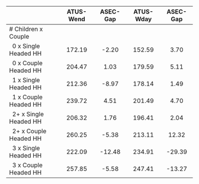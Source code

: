 
|                      |    ATUS-Wend |     ASEC-Gap |    ATUS-Wday |     ASEC-Gap |
| -------------------- | :----------: | :----------: | :----------: | :----------: |
| # Children x Couple  |              |              |              |              |
| &nbsp;&nbsp;0 x Single Headed HH |       172.19 |        -2.20 |       152.59 |         3.70 |
| &nbsp;&nbsp;0 x Couple Headed HH |       204.47 |         1.03 |       179.59 |         5.11 |
| &nbsp;&nbsp;1 x Single Headed HH |       212.36 |        -8.97 |       178.14 |         1.49 |
| &nbsp;&nbsp;1 x Couple Headed HH |       239.72 |         4.51 |       201.49 |         4.70 |
| &nbsp;&nbsp;2+ x Single Headed HH |       206.32 |         1.76 |       196.41 |         2.04 |
| &nbsp;&nbsp;2+ x Couple Headed HH |       260.25 |        -5.38 |       213.11 |        12.32 |
| &nbsp;&nbsp;3 x Single Headed HH |       222.09 |       -12.48 |       234.91 |       -29.39 |
| &nbsp;&nbsp;3 x Couple Headed HH |       257.85 |        -5.58 |       247.41 |       -13.27 |

